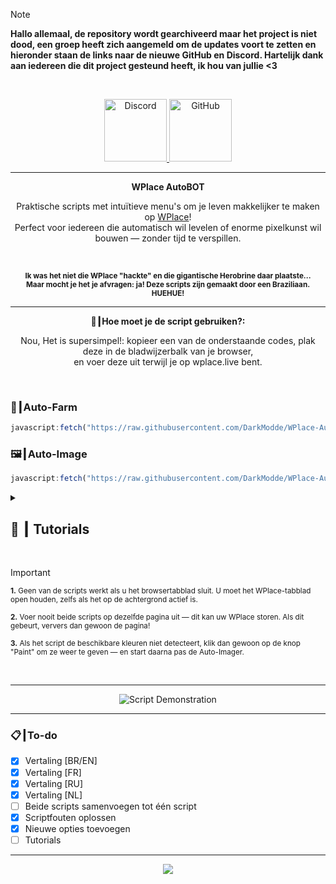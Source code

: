 <!-- > [!BELANGRIJK] -->
<!-- > **Als je Amerikaan bent of uit een ander land komt, maak je geen zorgen: de scripts detecteren je locatie en vertalen automatisch.** -->

> [!NOTE]
> **Hallo allemaal, de repository wordt gearchiveerd maar het project is niet dood, een groep heeft zich aangemeld om de updates voort te zetten en hieronder staan de links naar de nieuwe GitHub en Discord. Hartelijk dank aan iedereen die dit project gesteund heeft, ik hou van jullie <3**
<br>

<p align="center">
  <a href="https://discord.gg/dtxqAxqSET">
    <img src="https://img.shields.io/badge/Discord-7289DA?style=for-the-badge&logo=discord&logoColor=white" alt="Discord" height="100">
  </a>
  <a href="https://github.com/Wplace-AutoBot/WPlace-AutoBOT">
    <img src="https://img.shields.io/badge/GitHub-181717?style=for-the-badge&logo=github&logoColor=white" alt="GitHub" height="100">
  </a>
</p>

---

<p align="center"><strong>WPlace AutoBOT</strong></p>

<p align="center">
Praktische scripts met intuïtieve menu's om je leven makkelijker te maken op <a href="https://wplace.live" target="_blank">WPlace</a>!<br>
Perfect voor iedereen die automatisch wil levelen of enorme pixelkunst wil bouwen — zonder tijd te verspillen.
</p>

<br>

<p align="center">
<sub><strong>Ik was het niet die WPlace "hackte" en die gigantische Herobrine daar plaatste...<br>
Maar mocht je het je afvragen: ja! Deze scripts zijn gemaakt door een Braziliaan. HUEHUE!</strong></sub>
</p>

---

<p align="center"><strong>🚀┃Hoe moet je de script gebruiken?:</strong></p>

<p align="center">
Nou, Het is supersimpel!: kopieer een van de onderstaande codes, plak deze in de bladwijzerbalk van je browser,<br>
en voer deze uit terwijl je op wplace.live bent.<br>
</p>

<br>

### 🎯┃Auto-Farm

```js
javascript:fetch("https://raw.githubusercontent.com/DarkModde/WPlace-AutoBOT/refs/heads/main/Auto-Farm.js").then(t=>t.text()).then(eval);
```

### 🖼️┃Auto-Image

```js
javascript:fetch("https://raw.githubusercontent.com/DarkModde/WPlace-AutoBOT/refs/heads/main/Auto-Image.js").then(t=>t.text()).then(eval);
```

<details>
<summary><h2>📖 ┃ Tutorials</h2></summary>

---

![Deel 1](https://i.imgur.com/yneG5if.png)

---

![Deel 2](https://i.imgur.com/ZRpU0wZ.png)

---

![Deel 3](https://i.imgur.com/lfjfcEw.png)

</details>

<br>

> [!IMPORTANT]
> <p><sub><strong>1.</strong> Geen van de scripts werkt als u het browsertabblad sluit. U moet het WPlace-tabblad open houden, zelfs als het op de achtergrond actief is.</sub></p>
> <p><sub><strong>2.</strong> Voer nooit beide scripts op dezelfde pagina uit — dit kan uw WPlace storen. Als dit gebeurt, ververs dan gewoon de pagina!</sub></p>
> <p><sub><strong>3.</strong> Als het script de beschikbare kleuren niet detecteert, klik dan gewoon op de knop "Paint" om ze weer te geven — en start daarna pas de Auto-Imager.</sub></p>

<br>

---

<p align="center">
  <img src="https://i.imgur.com/VbHh9jI.png" alt="Script Demonstration"/>
</p>

---

### 📋┃To-do

- [x] Vertaling [BR/EN]
- [x] Vertaling [FR]
- [x] Vertaling [RU]
- [x] Vertaling [NL]
- [ ] Beide scripts samenvoegen tot één script
- [x] Scriptfouten oplossen
- [x] Nieuwe opties toevoegen
- [ ] Tutorials

---

<p align="center">
  <a href="#"><img src="https://komarev.com/ghpvc/?username=WPlace-AutoBOT&style=for-the-badge&label=Bekeken:&color=gray"/></a>
</p>
